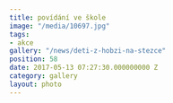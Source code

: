 ```yaml
---
title: povídání ve škole
image: "/media/10697.jpg"
tags:
- akce
gallery: "/news/deti-z-hobzi-na-stezce"
position: 58
date: 2017-05-13 07:27:30.000000000 Z
category: gallery
layout: photo
---
```


